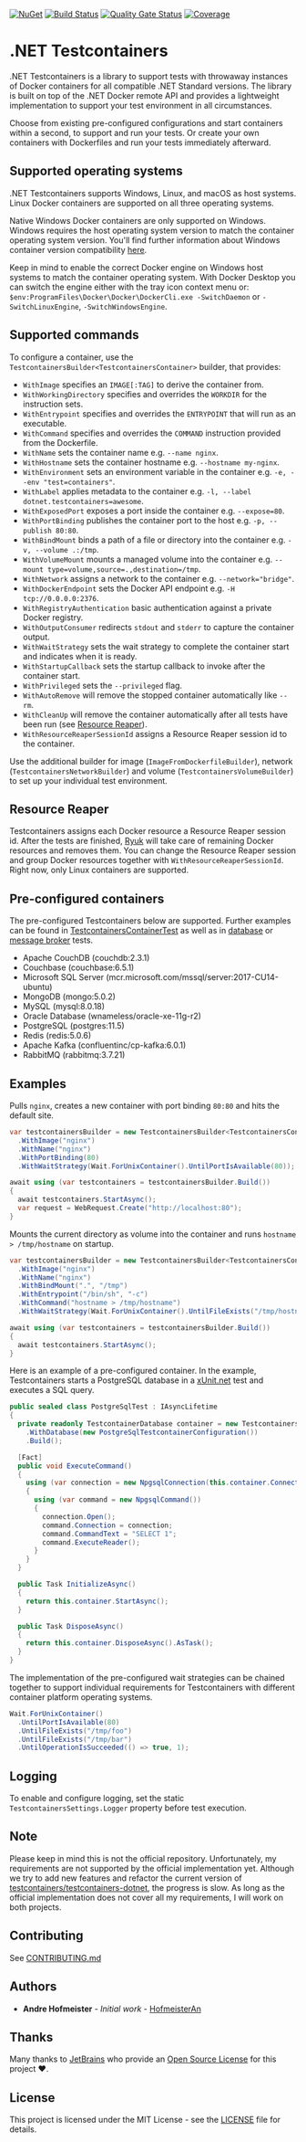 [![NuGet](https://img.shields.io/nuget/v/DotNet.Testcontainers.svg)](https://www.nuget.org/packages/DotNet.Testcontainers)
[![Build Status](https://dev.azure.com/HofmeisterAn/GitHub-Testcontainers/_apis/build/status/Build?branchName=refs/heads/develop)](https://dev.azure.com/HofmeisterAn/GitHub-Testcontainers/_build/latest?definitionId=15&branchName=refs/heads/develop)
[![Quality Gate Status](https://sonarcloud.io/api/project_badges/measure?project=dotnet-testcontainers&metric=alert_status)](https://sonarcloud.io/dashboard?id=dotnet-testcontainers)
[![Coverage](https://sonarcloud.io/api/project_badges/measure?project=dotnet-testcontainers&metric=coverage)](https://sonarcloud.io/dashboard?id=dotnet-testcontainers)

# .NET Testcontainers

.NET Testcontainers is a library to support tests with throwaway instances of Docker containers for all compatible .NET Standard versions. The library is built on top of the .NET Docker remote API and provides a lightweight implementation to support your test environment in all circumstances.

Choose from existing pre-configured configurations and start containers within a second, to support and run your tests. Or create your own containers with Dockerfiles and run your tests immediately afterward.

## Supported operating systems

.NET Testcontainers supports Windows, Linux, and macOS as host systems. Linux Docker containers are supported on all three operating systems.

Native Windows Docker containers are only supported on Windows. Windows requires the host operating system version to match the container operating system version. You'll find further information about Windows container version compatibility [here](https://docs.microsoft.com/en-us/virtualization/windowscontainers/deploy-containers/version-compatibility).

Keep in mind to enable the correct Docker engine on Windows host systems to match the container operating system. With Docker Desktop you can switch the engine either with the tray icon context menu or: `$env:ProgramFiles\Docker\Docker\DockerCli.exe -SwitchDaemon` or `-SwitchLinuxEngine`, `-SwitchWindowsEngine`.

## Supported commands

To configure a container, use the `TestcontainersBuilder<TestcontainersContainer>` builder, that provides:

- `WithImage` specifies an `IMAGE[:TAG]` to derive the container from.
- `WithWorkingDirectory` specifies and overrides the `WORKDIR` for the instruction sets.
- `WithEntrypoint` specifies and overrides the `ENTRYPOINT` that will run as an executable.
- `WithCommand` specifies and overrides the `COMMAND` instruction provided from the Dockerfile.
- `WithName` sets the container name e.g. `--name nginx`.
- `WithHostname` sets the container hostname e.g. `--hostname my-nginx`.
- `WithEnvironment` sets an environment variable in the container e.g. `-e, --env "test=containers"`.
- `WithLabel` applies metadata to the container e.g. `-l, --label dotnet.testcontainers=awesome`.
- `WithExposedPort` exposes a port inside the container e.g. `--expose=80`.
- `WithPortBinding` publishes the container port to the host e.g. `-p, --publish 80:80`.
- `WithBindMount` binds a path of a file or directory into the container e.g. `-v, --volume .:/tmp`.
- `WithVolumeMount` mounts a managed volume into the container e.g. `--mount type=volume,source=.,destination=/tmp`.
- `WithNetwork` assigns a network to the container e.g. `--network="bridge"`.
- `WithDockerEndpoint` sets the Docker API endpoint e.g. `-H tcp://0.0.0.0:2376`.
- `WithRegistryAuthentication` basic authentication against a private Docker registry.
- `WithOutputConsumer` redirects `stdout` and `stderr` to capture the container output.
- `WithWaitStrategy` sets the wait strategy to complete the container start and indicates when it is ready.
- `WithStartupCallback` sets the startup callback to invoke after the container start.
- `WithPrivileged` sets the `--privileged` flag.
- `WithAutoRemove` will remove the stopped container automatically like `--rm`.
- `WithCleanUp` will remove the container automatically after all tests have been run (see [Resource Reaper](#resource-reaper)).
- `WithResourceReaperSessionId` assigns a Resource Reaper session id to the container.

Use the additional builder for image (`ImageFromDockerfileBuilder`), network (`TestcontainersNetworkBuilder`) and volume (`TestcontainersVolumeBuilder`) to set up your individual test environment.

## Resource Reaper

Testcontainers assigns each Docker resource a Resource Reaper session id. After the tests are finished, [Ryuk][moby-ryuk] will take care of remaining Docker resources and removes them. You can change the Resource Reaper session and group Docker resources together with `WithResourceReaperSessionId`. Right now, only Linux containers are supported.

## Pre-configured containers

The pre-configured Testcontainers below are supported. Further examples can be found in [TestcontainersContainerTest][1] as well as in [database][2] or [message broker][3] tests.

- Apache CouchDB (couchdb:2.3.1)
- Couchbase (couchbase:6.5.1)
- Microsoft SQL Server (mcr.microsoft.com/mssql/server:2017-CU14-ubuntu)
- MongoDB (mongo:5.0.2)
- MySQL (mysql:8.0.18)
- Oracle Database (wnameless/oracle-xe-11g-r2)
- PostgreSQL (postgres:11.5)
- Redis (redis:5.0.6)
- Apache Kafka (confluentinc/cp-kafka:6.0.1)
- RabbitMQ (rabbitmq:3.7.21)

## Examples

Pulls `nginx`, creates a new container with port binding `80:80` and hits the default site.

```csharp
var testcontainersBuilder = new TestcontainersBuilder<TestcontainersContainer>()
  .WithImage("nginx")
  .WithName("nginx")
  .WithPortBinding(80)
  .WithWaitStrategy(Wait.ForUnixContainer().UntilPortIsAvailable(80));

await using (var testcontainers = testcontainersBuilder.Build())
{
  await testcontainers.StartAsync();
  var request = WebRequest.Create("http://localhost:80");
}
```

Mounts the current directory as volume into the container and runs `hostname > /tmp/hostname` on startup.

```csharp
var testcontainersBuilder = new TestcontainersBuilder<TestcontainersContainer>()
  .WithImage("nginx")
  .WithName("nginx")
  .WithBindMount(".", "/tmp")
  .WithEntrypoint("/bin/sh", "-c")
  .WithCommand("hostname > /tmp/hostname")
  .WithWaitStrategy(Wait.ForUnixContainer().UntilFileExists("/tmp/hostname"));

await using (var testcontainers = testcontainersBuilder.Build())
{
  await testcontainers.StartAsync();
}
```

Here is an example of a pre-configured container. In the example,  Testcontainers starts a PostgreSQL database in a [xUnit.net][xunit] test and executes a SQL query.

```csharp
public sealed class PostgreSqlTest : IAsyncLifetime
{
  private readonly TestcontainerDatabase container = new TestcontainersBuilder<TestcontainerDatabase>()
    .WithDatabase(new PostgreSqlTestcontainerConfiguration())
    .Build();

  [Fact]
  public void ExecuteCommand()
  {
    using (var connection = new NpgsqlConnection(this.container.ConnectionString))
    {
      using (var command = new NpgsqlCommand())
      {
        connection.Open();
        command.Connection = connection;
        command.CommandText = "SELECT 1";
        command.ExecuteReader();
      }
    }
  }

  public Task InitializeAsync()
  {
    return this.container.StartAsync();
  }

  public Task DisposeAsync()
  {
    return this.container.DisposeAsync().AsTask();
  }
}
```

The implementation of the pre-configured wait strategies can be chained together to support individual requirements for Testcontainers with different container platform operating systems.

```csharp
Wait.ForUnixContainer()
  .UntilPortIsAvailable(80)
  .UntilFileExists("/tmp/foo")
  .UntilFileExists("/tmp/bar")
  .UntilOperationIsSucceeded(() => true, 1);
```

## Logging

To enable and configure logging, set the static `TestcontainersSettings.Logger` property before test execution.

## Note

Please keep in mind this is not the official repository. Unfortunately, my requirements are not supported by the official implementation yet. Although we try to add new features and refactor the current version of [testcontainers/testcontainers-dotnet](https://github.com/testcontainers/testcontainers-dotnet), the progress is slow. As long as the official implementation does not cover all my requirements, I will work on both projects.

## Contributing

See [CONTRIBUTING.md](CONTRIBUTING.md)

## Authors

* **Andre Hofmeister** - *Initial work* - [HofmeisterAn](https://github.com/HofmeisterAn/)

## Thanks

Many thanks to [JetBrains](https://www.jetbrains.com/?from=dotnet-testcontainers) who provide an [Open Source License](https://www.jetbrains.com/community/opensource/) for this project :heart:.

## License

This project is licensed under the MIT License - see the [LICENSE](LICENSE) file for details.

[1]: https://github.com/HofmeisterAn/dotnet-testcontainers/blob/develop/tests/DotNet.Testcontainers.Tests/Unit/Containers/Unix/TestcontainersContainerTest.cs
[2]: https://github.com/HofmeisterAn/dotnet-testcontainers/blob/develop/tests/DotNet.Testcontainers.Tests/Unit/Containers/Unix/Modules/Databases
[3]: https://github.com/HofmeisterAn/dotnet-testcontainers/blob/develop/tests/DotNet.Testcontainers.Tests/Unit/Containers/Unix/Modules/MessageBrokers
[moby-ryuk]: https://github.com/testcontainers/moby-ryuk
[xunit]: https://xunit.net/
